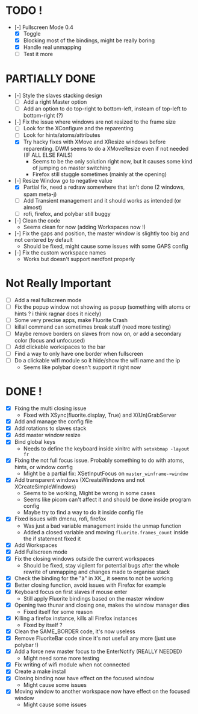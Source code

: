 # TODO !
- [-] Fullscreen Mode 0.4
    - [x] Toggle
    - [x] Blocking most of the bindings, might be really boring
    - [x] Handle real unmapping
    - [ ] Test it more

# PARTIALLY DONE
- [-] Style the slaves stacking design
    - [ ] Add a right Master option
    - [ ] Add an option to do top-right to bottom-left, insteam of top-left to bottom-right (?) 
- [-] Fix the issue where windows are not resized to the frame size
    - [ ] Look for the XConfigure and the reparenting
    - [ ] Look for hints/atoms/attributes
    - [x] Try hacky fixes with XMove and XResize windows before reparenting. DWM seems to do a XMoveResize even if not needed (IF ALL ELSE FAILS) 
        - Seems to be the only solution right now, but it causes some kind of jumping on master switching
        - Firefox still stuggle sometimes (mainly at the opening)
- [-] Resize Window go to negative value
    - [x] Partial fix, need a redraw somewhere that isn't done (2 windows, spam meta-j)
    - [ ] Add Transient management and it should works as intended (or almost)
    - [ ] rofi, firefox, and polybar still buggy
- [-] Clean the code
    - Seems clean for now (adding Workspaces now !)
- [-] Fix the gaps and position, the master window is slightly too big and not centered by default
    - Should be fixed, might cause some issues with some GAPS config
- [-] Fix the custom workspace names
    - Works but doesn't support nerdfont properly

# Not Really Important
- [ ] Add a real fullscreen mode
- [ ] Fix the popup window not showing as popup (something with atoms or hints ? i think ragnar does it nicely)
- [ ] Some very precise apps, make Fluorite Crash
- [ ] killall command can sometimes break stuff (need more testing)
- [ ] Maybe remove borders on slaves from now on, or add a secondary color (focus and unfocused)
- [ ] Add clickable workspaces to the bar
- [ ] Find a way to only have one border when fullscreen
- [ ] Do a clickable wifi module so it hide/show the wifi name and the ip
    - Seems like polybar doesn't support it right now

# DONE !
- [x] Fixing the multi closing issue
    - Fixed with XSync(fluorite.display, True) and X(Un)GrabServer
- [x] Add and manage the config file
- [x] Add rotations to slaves stack
- [x] Add master window resize
- [x] Bind global keys
    - Needs to define the keyboard inside xinitrc with `setxkbmap -layout fr`
- [x] Fixing the not full focus issue. Probably something to do with atoms, hints, or window config
    - Might be a partial fix: XSetInputFocus on `master_winframe->window`
- [x] Add transparent windows (XCreateWindows and not XCreateSimpleWindows)
    - Seems to be working, Might be wrong in some cases
    - Seems like picom can't affect it and should be done inside program config
    - Maybe try to find a way to do it inside config file
- [x] Fixed issues with dmenu, rofi, firefox
    - Was just a bad variable management inside the unmap function
    - Added a closed variable and moving `fluorite.frames_count` inside the if statement fixed it
- [x] Add Workspaces
- [x] Add Fullscreen mode
- [x] Fix the closing windows outside the current workspaces
    - Should be fixed, stay vigilent for potential bugs after the whole rewrite of unmapping and changes made to organise stack
- [x] Check the binding for the "à" in XK_, it seems to not be working
- [x] Better closing function, avoid issues with Firefox for example
- [x] Keyboard focus on first slaves if mouse enter
    - Still apply Fluorite bindings based on the master window
- [x] Opening two thunar and closing one, makes the window manager dies
    - Fixed itself for some reason
- [x] Killing a firefox instance, kills all Firefox instances
    - Fixed by itself ?
- [x] Clean the SAME_BORDER code, it's now useless
- [x] Remove FluoriteBar code since it's not usefull any more (just use polybar !)
- [x] Add a force new master focus to the EnterNotify (REALLY NEEDED)
    - Might need some more testing
- [x] Fix writing of wifi module when not connected
- [x] Create a make install
- [x] Closing binding now have effect on the focused window
    - Might cause some issues
- [x] Moving window to another workspace now have effect on the focused window
    - Might cause some issues
